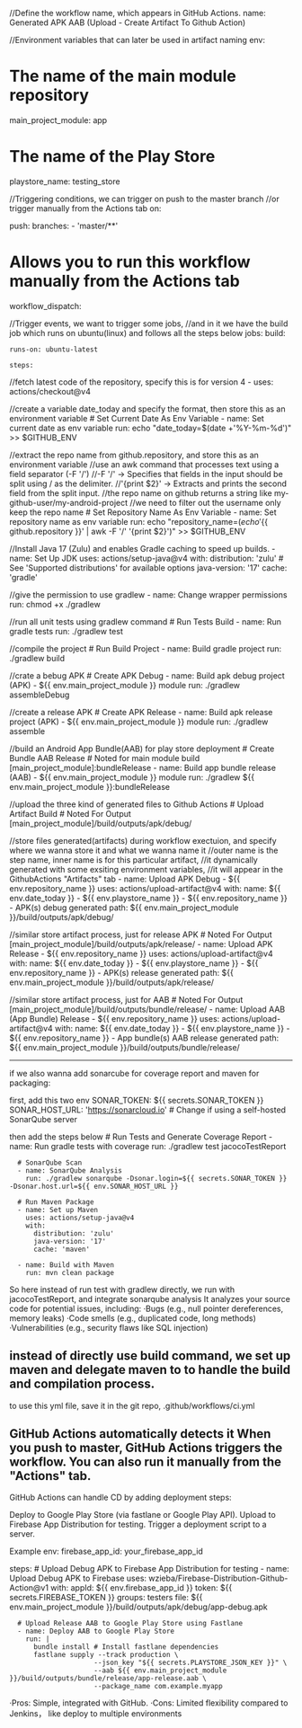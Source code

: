 //Define the workflow name, which appears in GitHub Actions.
name: Generated APK AAB (Upload - Create Artifact To Github Action)

//Environment variables that can later be used in artifact naming
env:
  # The name of the main module repository
  main_project_module: app
  # The name of the Play Store
  playstore_name: testing_store

//Triggering conditions, we can trigger on push to the master branch
//or trigger manually from the Actions tab
on:

  push:
    branches:
      - 'master/**'

  # Allows you to run this workflow manually from the Actions tab
  workflow_dispatch:

//Trigger events, we want to trigger some jobs,
//and in it we have the build job which runs on ubuntu(linux) and follows all the steps below
jobs:
  build:

    runs-on: ubuntu-latest

    steps:
//fetch latest code of the repository, specify this is for version 4
      - uses: actions/checkout@v4
      
//create a variable date_today and specify the format, then store this as an environment variable
      # Set Current Date As Env Variable
      - name: Set current date as env variable
        run: echo "date_today=$(date +'%Y-%m-%d')" >> $GITHUB_ENV

//extract the repo name from github.repository, and store this as an environment variable
//use an awk command that processes text using a field separator (-F '/')
//-F '/' → Specifies that fields in the input should be split using / as the delimiter.
//'{print $2}' → Extracts and prints the second field from the split input.
//the repo name on github returns a string like my-github-user/my-android-project
//we need to filter out the username only keep the repo name
      # Set Repository Name As Env Variable
      - name: Set repository name as env variable
        run: echo "repository_name=$(echo '${{ github.repository }}' | awk -F '/' '{print $2}')" >> $GITHUB_ENV

//Install Java 17 (Zulu) and enables Gradle caching to speed up builds.
      - name: Set Up JDK
        uses: actions/setup-java@v4
        with:
          distribution: 'zulu' # See 'Supported distributions' for available options
          java-version: '17'
          cache: 'gradle'

//give the permission to use gradlew
      - name: Change wrapper permissions
        run: chmod +x ./gradlew

//run all unit tests using gradlew command
      # Run Tests Build
      - name: Run gradle tests
        run: ./gradlew test

//compile the project
      # Run Build Project
      - name: Build gradle project
        run: ./gradlew build

//crate a bebug APK
      # Create APK Debug
      - name: Build apk debug project (APK) - ${{ env.main_project_module }} module
        run: ./gradlew assembleDebug
        
//create a release APK
      # Create APK Release
      - name: Build apk release project (APK) - ${{ env.main_project_module }} module
        run: ./gradlew assemble

//build an Android App Bundle(AAB) for play store deployment
      # Create Bundle AAB Release
      # Noted for main module build [main_project_module]:bundleRelease
      - name: Build app bundle release (AAB) - ${{ env.main_project_module }} module
        run: ./gradlew ${{ env.main_project_module }}:bundleRelease

//upload the three kind of generated files to Github Actions
      # Upload Artifact Build
      # Noted For Output [main_project_module]/build/outputs/apk/debug/

//store files generated(artifacts) during workflow exectuion, and specify where we wanna store it and what we wanna name it
//outer name is the step name, inner name is for this particular artifact,
//it dynamically generated with some exsiting environment variables,
//it will appear in the GithubActions "Artifacts" tab
      - name: Upload APK Debug - ${{ env.repository_name }}
        uses: actions/upload-artifact@v4
        with:
          name: ${{ env.date_today }} - ${{ env.playstore_name }} - ${{ env.repository_name }} - APK(s) debug generated
          path: ${{ env.main_project_module }}/build/outputs/apk/debug/

//similar store artifact process, just for release APK 
      # Noted For Output [main_project_module]/build/outputs/apk/release/
      - name: Upload APK Release - ${{ env.repository_name }}
        uses: actions/upload-artifact@v4
        with:
          name: ${{ env.date_today }} - ${{ env.playstore_name }} - ${{ env.repository_name }} - APK(s) release generated
          path: ${{ env.main_project_module }}/build/outputs/apk/release/

//similar store artifact process, just for AAB
      # Noted For Output [main_project_module]/build/outputs/bundle/release/
      - name: Upload AAB (App Bundle) Release - ${{ env.repository_name }}
        uses: actions/upload-artifact@v4
        with:
          name: ${{ env.date_today }} - ${{ env.playstore_name }} - ${{ env.repository_name }} - App bundle(s) AAB release generated
          path: ${{ env.main_project_module }}/build/outputs/bundle/release/

----------------------------------------------------------------------------
if we also wanna add sonarcube for coverage report and maven for packaging:

first, add this two env
SONAR_TOKEN: ${{ secrets.SONAR_TOKEN }}
SONAR_HOST_URL: 'https://sonarcloud.io'  # Change if using a self-hosted SonarQube server

then add the steps below
      # Run Tests and Generate Coverage Report
      - name: Run gradle tests with coverage
        run: ./gradlew test jacocoTestReport

      # SonarQube Scan
      - name: SonarQube Analysis
        run: ./gradlew sonarqube -Dsonar.login=${{ secrets.SONAR_TOKEN }} -Dsonar.host.url=${{ env.SONAR_HOST_URL }}

      # Run Maven Package
      - name: Set up Maven
        uses: actions/setup-java@v4
        with:
          distribution: 'zulu'
          java-version: '17'
          cache: 'maven'

      - name: Build with Maven
        run: mvn clean package

So here instead of run test with gradlew directly, we run with jacocoTestReport, and integrate sonarqube analysis
It analyzes your source code for potential issues, including:
·Bugs (e.g., null pointer dereferences, memory leaks)
·Code smells (e.g., duplicated code, long methods)
·Vulnerabilities (e.g., security flaws like SQL injection)

instead of directly use build command, we set up maven and delegate maven to to handle the build and compilation process.
-----------------------------------------------------------------------------------
to use this yml file, save it in the git repo,
.github/workflows/ci.yml

GitHub Actions automatically detects it
When you push to master, GitHub Actions triggers the workflow.
You can also run it manually from the "Actions" tab.
-----------------------------------------------------------------------------------
GitHub Actions can handle CD by adding deployment steps:

Deploy to Google Play Store (via fastlane or Google Play API).
Upload to Firebase App Distribution for testing.
Trigger a deployment script to a server.

Example
env:
  firebase_app_id: your_firebase_app_id

steps:
      # Upload Debug APK to Firebase App Distribution for testing
      - name: Upload Debug APK to Firebase
        uses: wzieba/Firebase-Distribution-Github-Action@v1
        with:
          appId: ${{ env.firebase_app_id }}
          token: ${{ secrets.FIREBASE_TOKEN }}
          groups: testers
          file: ${{ env.main_project_module }}/build/outputs/apk/debug/app-debug.apk

      
      # Upload Release AAB to Google Play Store using Fastlane
      - name: Deploy AAB to Google Play Store
        run: |
          bundle install # Install fastlane dependencies
          fastlane supply --track production \
                         --json_key "${{ secrets.PLAYSTORE_JSON_KEY }}" \
                         --aab ${{ env.main_project_module }}/build/outputs/bundle/release/app-release.aab \
                         --package_name com.example.myapp

·Pros: Simple, integrated with GitHub.
·Cons: Limited flexibility compared to Jenkins， like deploy to multiple environments
